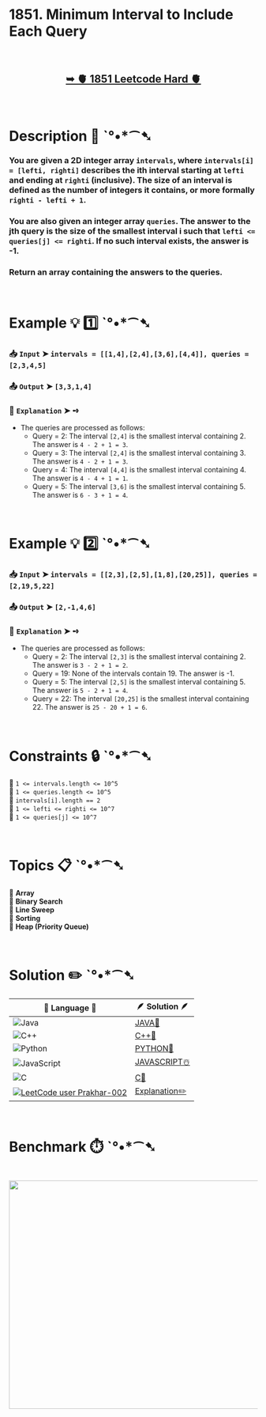 # 1851. Minimum Interval to Include Each Query

</br>

<h2 align="center"> 

<a href="https://leetcode.com/problems/minimum-interval-to-include-each-query/description/"><strong>➥ 🫀 1851 Leetcode Hard 🫀 </strong></a>
</h2>

</br>

# Description 📜 ˋ°•*⁀➷

### You are given a 2D integer array `intervals`, where `intervals[i] = [lefti, righti]` describes the ith interval starting at `lefti` and ending at `righti` (inclusive). The size of an interval is defined as the number of integers it contains, or more formally `righti - lefti + 1`.

### You are also given an integer array `queries`. The answer to the jth query is the size of the smallest interval i such that `lefti <= queries[j] <= righti`. If no such interval exists, the answer is -1.

### Return an array containing the answers to the queries.

</br>

# Example 💡 1️⃣ ˋ°•*⁀➷

  ### 📥 `Input`  ➤ `intervals = [[1,4],[2,4],[3,6],[4,4]], queries = [2,3,4,5]`

  ### 📤 `Output`  ➤ `[3,3,1,4]`

  ### 🔦 `Explanation`  ➤ ➺

  - The queries are processed as follows:
    - Query = 2: The interval `[2,4]` is the smallest interval containing 2. The answer is `4 - 2 + 1 = 3`.
    - Query = 3: The interval `[2,4]` is the smallest interval containing 3. The answer is `4 - 2 + 1 = 3`.
    - Query = 4: The interval `[4,4]` is the smallest interval containing 4. The answer is `4 - 4 + 1 = 1`.
    - Query = 5: The interval `[3,6]` is the smallest interval containing 5. The answer is `6 - 3 + 1 = 4`.

</br>

# Example 💡 2️⃣ ˋ°•*⁀➷

  ### 📥 `Input`  ➤ `intervals = [[2,3],[2,5],[1,8],[20,25]], queries = [2,19,5,22]`

  ### 📤 `Output`  ➤ `[2,-1,4,6]`

  ### 🔦 `Explanation`  ➤ ➺

  - The queries are processed as follows:
    - Query = 2: The interval `[2,3]` is the smallest interval containing 2. The answer is `3 - 2 + 1 = 2`.
    - Query = 19: None of the intervals contain 19. The answer is -1.
    - Query = 5: The interval `[2,5]` is the smallest interval containing 5. The answer is `5 - 2 + 1 = 4`.
    - Query = 22: The interval `[20,25]` is the smallest interval containing 22. The answer is `25 - 20 + 1 = 6`.

</br>

# Constraints 🔒 ˋ°•*⁀➷

🔹 `1 <= intervals.length <= 10^5` </br>
🔹 `1 <= queries.length <= 10^5` </br>
🔹 `intervals[i].length == 2` </br>
🔹 `1 <= lefti <= righti <= 10^7` </br>
🔹 `1 <= queries[j] <= 10^7` </br>

</br>

# Topics 📋 ˋ°•*⁀➷

🔸 **Array** </br>
🔸 **Binary Search** </br>
🔸 **Line Sweep** </br>
🔸 **Sorting** </br>
🔸 **Heap (Priority Queue)** </br>

</br>

# Solution ✏️ ˋ°•*⁀➷

| 📒 Language 📒  | 🪶 Solution 🪶 |
| ------------- | ------------- |
|  ![Java](https://img.shields.io/badge/java-%23ED8B00.svg?style=for-the-badge&logo=openjdk&logoColor=white)  | [JAVA🍁]() |
|  ![C++](https://img.shields.io/badge/c++-%2300599C.svg?style=for-the-badge&logo=c%2B%2B&logoColor=white)  | [C++🎲]()  |
|  ![Python](https://img.shields.io/badge/python-3670A0?style=for-the-badge&logo=python&logoColor=ffdd54)    | [PYTHON🍰]() |
| ![JavaScript](https://img.shields.io/badge/javascript-%23323330.svg?style=for-the-badge&logo=javascript&logoColor=%23F7DF1E)   | [JAVASCRIPT☃️]() |
|   ![C](https://img.shields.io/badge/c-%2300599C.svg?style=for-the-badge&logo=c&logoColor=white)   | [C💖]()  |
| [![LeetCode user Prakhar-002](https://img.shields.io/badge/dynamic/json?style=for-the-badge&labelColor=black&color=%23ffa116&label=Solved&query=solvedOverTotal&url=https%3A%2F%2Fleetcode-badge.vercel.app%2Fapi%2Fusers%2FPrakhar-002&logo=leetcode&logoColor=yellow)](https://leetcode.com/Prakhar-002/)  | [Explanation✏️]() |

</br>

# Benchmark ⏱️ ˋ°•*⁀➷

<h1  align="center" >

<img src ="https://github.com/user-attachments/assets/" width = "700px" height="462px" />

</h1>
